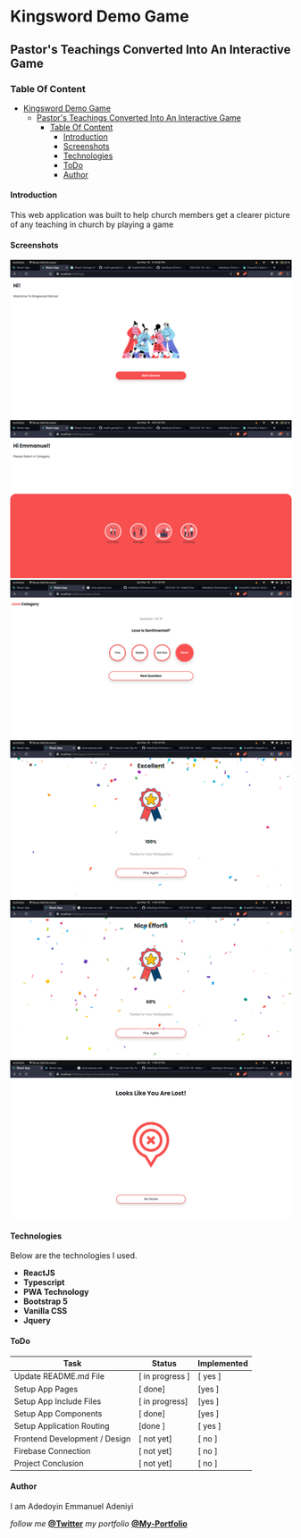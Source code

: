 # Kingsword Demo Game

## Pastor's Teachings Converted Into An Interactive Game

### Table Of Content

- [Kingsword Demo Game](#kingsword-demo-game)
  - [Pastor's Teachings Converted Into An Interactive Game](#pastors-teachings-converted-into-an-interactive-game)
    - [Table Of Content](#table-of-content)
      - [Introduction](#introduction)
      - [Screenshots](#screenshots)
      - [Technologies](#technologies)
      - [ToDo](#todo)
      - [Author](#author)



#### Introduction
This web application was built to help church members get a clearer picture of any teaching in church by playing a game 


#### Screenshots


![screenshot of the Main Page](/src/assets/screenshots/screenshot1.png)
![screenshot of the Category Page](/src/assets/screenshots/screenshot2.png)
![screenshot of the Game Page](/src/assets/screenshots/screenshot3.png)
![screenshot of the Result Page](/src/assets/screenshots/screenshot4.png)
![screenshot of the Result Page 2](/src/assets/screenshots/screenshot5.png)
![screenshot of the Not Found Page](/src/assets/screenshots/screenshot6.png)



#### Technologies
Below are the technologies I used.
- **ReactJS**
- **Typescript**
- **PWA Technology**
- **Bootstrap 5**
- **Vanilla CSS**
- **Jquery**


#### ToDo

| Task | Status | Implemented |
| ---- | ------ | ----------- |
| Update README.md File | [ in progress ] | [ yes ] |
| Setup App Pages | [ done] | [yes ] |
| Setup App Include Files | [ in progress] | [yes ] |
| Setup App Components | [ done] | [yes ] |
| Setup Application Routing | [done ] | [ yes ] |
| Frontend Development / Design | [ not yet] | [ no ] |
| Firebase Connection | [ not yet] | [ no ] |
| Project Conclusion | [ not yet] | [ no ] |


#### Author

I am Adedoyin Emmanuel Adeniyi

*follow me* **[@Twitter](https://twitter.com/Emmysoft_Tm/)**
*my portfolio* **[@My-Portfolio](https://adedoyin-emmanuel.netlify.app/)**
